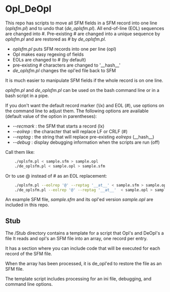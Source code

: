 # Opl_DeOpl
This repo has scripts to move all SFM fields in a SFM record into one line (*oplsfm.pl*) and to undo that (*de_oplsfm.pl*).
All end-of-line (EOL) sequences are changed into *#*. Pre-existing *#* are changed into a unique sequence by *oplsfm.pl* and are restored as *#* by *de_oplsfm.pl*.

 - *oplsfm.pl* puts SFM records into one per line (opl)
 - Opl makes easy regexing of fields
 - EOLs are changed to # (by default)
 - pre-existing # characters are changed to '\_\_hash\_\_'
 - *de_oplsfm.pl* changes the opl'ed file back to SFM

It is much easier to manipulate SFM fields if the whole record is on one line.

*oplsfm.pl* and *de_oplsfm.pl* can be used on the bash command line or in a bash script in a pipe.

If you don't want the default record marker (\\lx) and EOL (#), use options on the command line to adjust them. The following options are available (default value of the option in parentheses):
 -  *--recmark*  : the SFM that starts a record (lx)
  - *--eolrep* : the character that will replace LF or CRLF (#)
  - *--reptag* : the string that will replace pre-existing *eolreps* (\_\_hash\_\_) 
  - *--debug* : display debugging information when the scripts are run (off)

Call them like:
````bash
    ./oplsfm.pl < sample.sfm > sample.opl
    ./de_oplsfm.pl < sample.opl > sample.sfm
````
Or to use @ instead of # as an EOL replacement:
````bash
    ./oplsfm.pl --eolrep '@' --reptag '__at__' < sample.sfm > sample.opl
    ./de_oplsfm.pl --eolrep '@' --reptag '__at__'  < sample.opl > sample.sfm
````

An example SFM file, *sample.sfm* and its opl'ed version *sample.opl* are included in this repo.

## Stub
The /Stub directory contains a template for a script that Opl's and DeOpl's a file
It reads and opl's an SFM file into an array, one record per entry.

It has a section where you can include code that will be executed for each record of the SFM file.

When the array has been processed, it is de_opl'ed to restore the file as an SFM file.

The template script includes processing for an ini file, debugging, and command line options.
